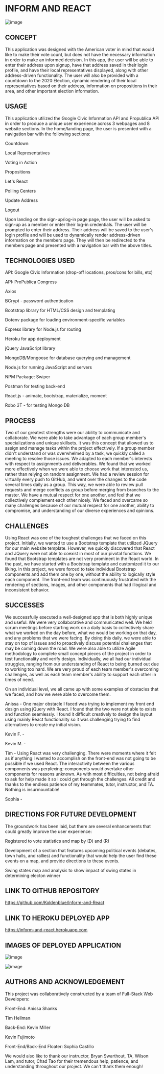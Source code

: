 # INFORM AND REACT
![image](https://img.shields.io/badge/license-MIT%20License-green)


## CONCEPT

This application was designed with the American voter in mind that would like to make their vote count, but does not have the necessary information in order to make an informed decision.  In this app, the user will be able to enter their address upon signup, have that address saved in their login profile, and have their local representatives displayed, along with other address-driven functionality.  The user will also be provided with a countdown to the 2020 Election, dynamic rendering of their local representatives based on their address, information on propositions in their area, and other important election information.      


## USAGE

This application utilized the Google Civic Information API and Propublica API in order to produce a unique user experience across 3 webpages and 8 website sections.  In the home/landing page, the user is presented with a navigation bar with the following sections:

<p>Countdown</p>
<p>Local Representatives</p>
<p>Voting in Action</p>
<p>Propositions</p>
<p>Let's React</p>
<p>Polling Centers</p>
<p>Update Address</p>
<p>Logout</p>


Upon landing on the sign-up/log-in page page, the user will be asked to sign-up as a member or enter their log-in credentials.  The user will be prompted to enter their address.  Their address will be saved to the user's login profile and will be used to dynamically render address-driven information on the members page.  They will then be redirected to the members page and presented with a navigation bar with the above titles.   


## TECHNOLOGIES USED
 
<p>API: Google Civic Information (drop-off locations, pros/cons for bills, etc)</p> 
<p>API: ProPublica Congress</p>
<p>Axios</p>
<p>BCrypt - password authentication</p>
<p>Bootstrap library for HTML/CSS design and templating</p>
<p>Dotenv package for loading environment-specific variables<p>
<p>Express library for Node.js for routing</p>
<p>Heroku for app deployment</p>
<p>jQuery JavaScript library</p>
<p>MongoDB/Mongoose for database querying and management</p>
<p>Node.js for running JavaScript and servers</p>
<p>NPM Package: Swiper</p>
<p>Postman for testing back-end</p>
<p>React.js - animate, bootstrap, materialize, moment</p>
<p>Robo 3T - for testing Mongo DB</p>


## PROCESS

Two of our greatest strengths were our ability to communicate and collaborate.  We were able to take advantage of each group member's specializations and unique skillsets.  It was this concept that allowed us to assign and manage tasks within the project effectively.  If a group member didn't understand or was overwhelmed by a task, we quickly called a meeting to resolve those issues.  We adapted to each member's interests with respect to assignments and deliverables.  We found that we worked more effectively when we were able to choose work that interested us, rather than relying on random assignment.  We had a review session for virtually every push to GitHub, and went over the changes to the code several times daily as a group.  This way, we were able to review pull requests and merge conflicts as group before merging from branches to the master.  We have a mutual respect for one another, and feel that we collectively complement each other nicely.  We faced and overcame so many challenges because of our mutual respect for one another, ability to compromise, and understanding of our diverse experiences and opinions.  


## CHALLENGES

Using React was one of the toughest challenges that we faced on this project.  Initially, we wanted to use a Bootstrap template that utilized JQuery for our main website template.  However, we quickly discovered that React and JQuery were not able to coexist in most of our pivotal functions.  We found that Bootstrap templates are not very prominent in the React world.  In the past, we have started with a Bootstrap template and customized it to our liking.  In this project, we were forced to take individual Bootstrap components and add them one by one, without the ability to logically style each component.  The front-end team was continuously frustrated with the rendering of sections, images, and other components that had illogical and inconsistent behavior.  


## SUCCESSES

We successfully executed a well-designed app that is both highly unique and useful. We were very collaborative and communicated well. We held scrum meetings before starting work on a daily basis to collectively share what we worked on the day before, what we would be working on that day, and any problems that we were facing. By doing this daily, we were able to stay on top of issues and to proactively discuss potential challenges that may be coming down the road. We were also able to utilize Agile methodology to complete small concept pieces of the project in order to test functionality and verify design.  Individually, we all had our individual struggles, ranging from our understanding of React to being burned out due to working too hard.  We are very proud of each team member's overcoming challenges, as well as each team member's ability to support each other in times of need.  

On an individual level, we all came up with some examples of obstacles that we faced, and how we were able to overcome them.

Anissa - One major obstacle I faced was trying to implement my front end design using jQuery with React. I found that the two were not able to exists and function seamlessly. I found it difficult creatively to design the layout using mainly React functionality so it was challenging trying to find alternatives to create my initial vision.

Kevin F. - 

Kevin M. - 

Tim - Using React was very challenging.  There were moments where it felt as if anything I wanted to accomplish on the front-end was not going to be possible if we used React.  The interactivity between the various components was perplexing; components would overtake other components for reasons unknown.  As with most difficulties, not being afraid to ask for help made it so I could get through the challenges.  All credit and thanks to the endless patience of my teammates, tutor, instructor, and TA.  Nothing is insurmountable!  

Sophia - 


## DIRECTIONS FOR FUTURE DEVELOPMENT

The groundwork has been laid, but there are several enhancements that could greatly improve the user experience:

Registered to vote statistics and map by (D) and (R)

Development of a section that features upcoming political events (debates, town halls, and rallies) and functionality that would help the user find these events on a map, and provide directions to these events.  

Swing states map and analysis to show impact of swing states in determining electon winner


## LINK TO GITHUB REPOSITORY
https://github.com/Koldenblue/Inform-and-React


## LINK TO HEROKU DEPLOYED APP
https://inform-and-react.herokuapp.com


## IMAGES OF DEPLOYED APPLICATION
![image](client/src/assets/letsReact_img/Inform-react.png)

![image](client/src/assets/letsReact_img/Represent.png)


## AUTHORS AND ACKNOWLEDGEMENT

This project was collaboratively constructed by a team of Full-Stack Web Developers:

<p>Front-End:  Anissa Shanks</p>
<p>            Tim Hellman</p>

<p>Back-End:   Kevin Miller</p>
<p>            Kevin Fujimoto</p>

<p>Front-End/Back-End Floater:   Sophia Castillo</p>

We would also like to thank our instructor, Bryan Swarthout, TA, Wilson Lam, and tutor, Chad Tao for their tremendous help, patience, and understanding throughout our project.  We can't thank them enough!
